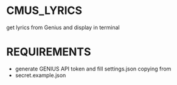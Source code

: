 # CMUS_LYRICS

get lyrics from Genius and display in terminal


# REQUIREMENTS

* generate GENIUS API token and fill settings.json copying from
* secret.example.json
